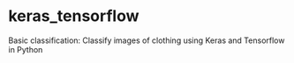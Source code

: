 # keras_tensorflow
Basic classification: Classify images of clothing using Keras and Tensorflow in Python
